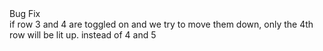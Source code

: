 <div class="tag-center">
    <span class="tag bug">Bug Fix</span>
</div>
if row 3 and 4 are toggled on and we try to move them down, only the 4th row will be lit up. instead of 4 and 5